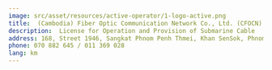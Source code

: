 ```yaml
---
image: src/asset/resources/active-operator/1-logo-active.png
title:  (Cambodia) Fiber Optic Communication Network Co., Ltd. (CFOCN) 
description:  License for Operation and Provision of Submarine Cable
address: 168, Street 1946, Sangkat Phnom Penh Thmei, Khan SenSok, Phnom Penh
phone: 070 882 645 / 011 369 028
lang: km
---
```

